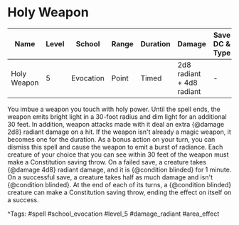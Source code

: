 # Holy Weapon

| Name | Level | School | Range | Duration | Damage | Save DC & Type |
|------|-------|--------|-------|----------|--------|----------------|
| Holy Weapon | 5 | Evocation | Point | Timed | 2d8 radiant + 4d8 radiant | - |

You imbue a weapon you touch with holy power. Until the spell ends, the weapon emits bright light in a 30-foot radius and dim light for an additional 30 feet. In addition, weapon attacks made with it deal an extra {@damage 2d8} radiant damage on a hit. If the weapon isn't already a magic weapon, it becomes one for the duration. As a bonus action on your turn, you can dismiss this spell and cause the weapon to emit a burst of radiance. Each creature of your choice that you can see within 30 feet of the weapon must make a Constitution saving throw. On a failed save, a creature takes {@damage 4d8} radiant damage, and it is {@condition blinded} for 1 minute. On a successful save, a creature takes half as much damage and isn't {@condition blinded}. At the end of each of its turns, a {@condition blinded} creature can make a Constitution saving throw, ending the effect on itself on a success.

^Tags: #spell #school_evocation #level_5 #damage_radiant #area_effect
